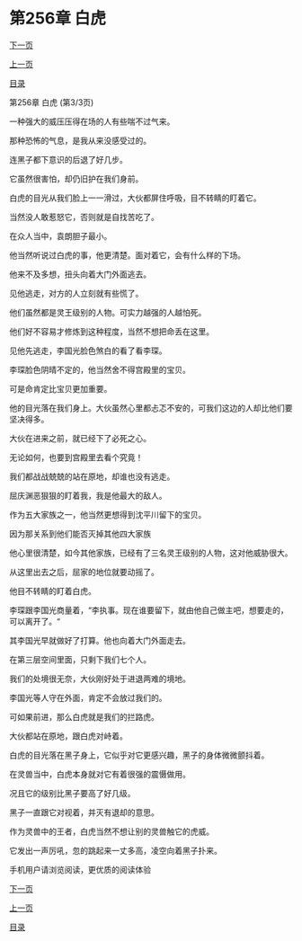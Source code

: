 <h1>第256章    白虎</h1>
            <div><p><a href="./768_%E7%AC%AC257%E7%AB%A0_%E9%93%9C%E6%A3%BA.md">下一页</a></p><p><a href="./766_%E7%AC%AC256%E7%AB%A0_%E7%99%BD%E8%99%8E.md">上一页</a></p><p><a href="../">目录</a></p></div>
            <div><p>第256章    白虎 (第3/3页)</p><p>一种强大的威压压得在场的人有些喘不过气来。</p><p>那种恐怖的气息，是我从来没感受过的。</p><p>连黑子都下意识的后退了好几步。</p><p>它虽然很害怕，却仍旧护在我们身前。</p><p>白虎的目光从我们脸上一一滑过，大伙都屏住呼吸，目不转睛的盯着它。</p><p>当然没人敢惹怒它，否则就是自找苦吃了。</p><p>在众人当中，袁朗胆子最小。</p><p>他当然听说过白虎的事，他更清楚。面对着它，会有什么样的下场。</p><p>他来不及多想，扭头向着大门外面逃去。</p><p>见他逃走，对方的人立刻就有些慌了。</p><p>他们虽然都是灵王级别的人物。可实力越强的人越怕死。</p><p>他们好不容易才修炼到这种程度，当然不想把命丢在这里。</p><p>见他先逃走，李国光脸色煞白的看了看李琛。</p><p>李琛脸色阴晴不定的，他当然舍不得宫殿里的宝贝。</p><p>可是命肯定比宝贝更加重要。</p><p>他的目光落在我们身上。大伙虽然心里都忐忑不安的，可我们这边的人却比他们要坚决得多。</p><p>大伙在进来之前，就已经下了必死之心。</p><p>无论如何，也要到宫殿里去看个究竟！</p><p>我们都战战兢兢的站在原地，却谁也没有逃走。</p><p>屈庆渊恶狠狠的盯着我，我是他最大的敌人。</p><p>作为五大家族之一，他当然更想得到沈平川留下的宝贝。</p><p>因为那关系到他们能否灭掉其他四大家族</p><p>他心里很清楚，如今其他家族，已经有了三名灵王级别的人物，这对他威胁很大。</p><p>从这里出去之后，屈家的地位就要动摇了。</p><p>他目不转睛的盯着白虎。</p><p>李琛跟李国光商量着，“李执事。现在谁要留下，就由他自己做主吧，想要走的，可以离开了。“</p><p>其李国光早就做好了打算。他也向着大门外面走去。</p><p>在第三层空间里面，只剩下我们七个人。</p><p>我们的处境很无奈，大伙刚好处于进退两难的境地。</p><p>李国光等人守在外面，肯定不会放过我们的。</p><p>可如果前进，那么白虎就是我们的拦路虎。</p><p>大伙都站在原地，跟白虎对峙着。</p><p>白虎的目光落在黑子身上，它似乎对它更感兴趣，黑子的身体微微颤抖着。</p><p>在灵兽当中，白虎本身就对它有着很强的震慑做用。</p><p>况且它的级别比黑子要高了好几级。</p><p>黑子一直跟它对视着，并灭有退却的意思。</p><p>作为灵兽中的王者，白虎当然不想让别的灵兽触它的虎威。</p><p>它发出一声厉吼，忽的跳起来一丈多高，凌空向着黑子扑来。</p><p>手机用户请浏览阅读，更优质的阅读体验</p></div>
            <div><p><a href="./768_%E7%AC%AC257%E7%AB%A0_%E9%93%9C%E6%A3%BA.md">下一页</a></p><p><a href="./766_%E7%AC%AC256%E7%AB%A0_%E7%99%BD%E8%99%8E.md">上一页</a></p><p><a href="../">目录</a></p></div>